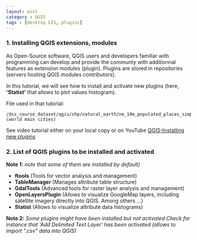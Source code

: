 ```yaml
---
layout: post
category : QGIS
tags : [desktop GIS, plugins]
---
```


### 1. Installing QGIS extensions, modules

As Open-Source software, QGIS users and developers familiar with programming can develop and provide the communty with additionnal features as extension modules (plugin). Plugins are stored in repositories (servers hosting QGIS modules contributors).

In this tutorial, we will see how to install and activate new plugins (here, **'Statist'** that allows to plot values histogram).

File used in that tutorial:

    /dss_course_dataset/qgis/shp/natural_earth/ne_10m_populated_places_simple.shp (world main cities)

See video tutorial either on your local copy or on YouTube [QGIS-Installing new plugins](http://www.youtube.com/watch?v=pkQXuj-ISYw&feature=player_detailpage) 

### 2. List of QGIS plugins to be installed and activated
**Note 1:**
*note that some of them are installed by default)*

* **ftools** (Tools for vector analysis and management)
* **TableManager** (Manages attribute table structure)
* **GdalTools** (Advanced tools for raster layer analysis and management)
* **OpenLayersPlugin** (Allows to visualize GoogleMap layers, including satellite imagery directly into QGIS. Among others ...)
* **Statist** (Allows to visualize attribute data histograms)


**Note 2:**
*Some plugins might have been installed but not activated*
*Check for instance that 'Add Delimited Text Layer' has been activated (allows to import ".csv" data into QGIS)*








